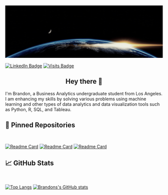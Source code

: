 [![Brandon's GitHub Banner](./assets/github_header.gif)](https://www.linkedin.com/in/bwallace98/)

[![LinkedIn Badge](https://img.shields.io/badge/LinkedIn-Profile-informational?style=flat&logo=linkedin&logoColor=white&color=0D76A8)](https://www.linkedin.com/in/bwallace98/)
[![Visits Badge](https://badges.pufler.dev/visits/BWalliz/BWalliz)](https:github.com/BWalliz)

<h2 align="center">
Hey there 👋
</h2>

I'm Brandon, a Business Analytics undergraduate student from Los Angeles.  I am enhancing my skills by solving various problems using machine learning and other types of data analytics and data visualization tools such as Python, R, SQL, and Tableau.

## 📌 Pinned Repositories

<br>

[![Readme Card](https://github-readme-stats.vercel.app/api/pin/?username=BWalliz&repo=Web-Scraping-Project&theme=tokyonight)](https://github.com/BWalliz/Web-Scraping-Project)
[![Readme Card](https://github-readme-stats.vercel.app/api/pin/?username=BWalliz&repo=Machine-Learning-Projects&theme=tokyonight)](https://github.com/BWalliz/Machine-Learning-Projects)
[![Readme Card](https://github-readme-stats.vercel.app/api/pin/?username=BWalliz&repo=Tableau-Projects&theme=tokyonight)](https://github.com/BWalliz/Tableau-Projects)

## &#x1f4c8; GitHub Stats

<br>

[![Top Langs](https://github-readme-stats.vercel.app/api/top-langs/?username=BWalliz&layout=compact&theme=tokyonight)](https://github.com/BWalliz/github-readme-stats)
[![Brandons's GitHub stats](https://github-readme-stats.vercel.app/api?username=BWalliz&custom_title=Brandon%20Wallace's%20Github%20Stats&show_icons=true&count_private=true&theme=tokyonight)](https://github.com/BWalliz/github-readme-stats)
